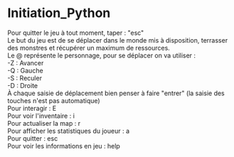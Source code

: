 # Initiation_Python

Pour quitter le jeu à tout moment, taper : "esc"<br>
Le but du jeu est de se déplacer dans le monde mis à disposition, terrasser des monstres et récupérer un maximum de ressources.<br>
Le @ représente le personnage, pour se déplacer on va utiliser :<br>
-Z : Avancer<br>
-Q : Gauche<br>
-S : Reculer<br>
-D : Droite<br>
À chaque saisie de déplacement bien penser à faire "entrer" (la saisie des touches n'est pas automatique)<br>
Pour interagir : E<br>
Pour voir l'inventaire : i<br>
Pour actualiser la map : r<br>
Pour afficher les statistiques du joueur : a<br>
Pour quitter : esc<br>
Pour voir les informations en jeu : help<br>
